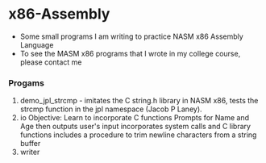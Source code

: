 # x86-Assembly
* Some small programs I am writing to practice NASM x86 Assembly Language
* To see the MASM x86 programs that I wrote in my college course, please contact me
### Progams
1. demo_jpl_strcmp - imitates the C string.h library in NASM x86, tests the strcmp function in the jpl namespace (Jacob P Laney).
2. io
Objective: Learn to incorporate C functions
Prompts for Name and Age then outputs user's input
incorporates system calls and C library functions
includes a procedure to trim newline characters from a string buffer
3. writer

